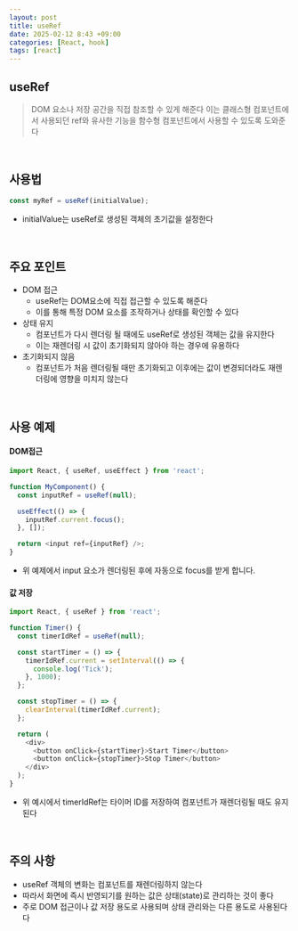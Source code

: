 ```yaml
---
layout: post
title: useRef
date: 2025-02-12 8:43 +09:00
categories: [React, hook]
tags: [react]
---
```


## useRef
> DOM 요소나 저장 공간을 직접 참조할 수 있게 해준다
> 이는 클래스형 컴포넌트에서 사용되던 ref와 유사한 기능을 함수형 컴포넌트에서 사용할 수 있도록 도와준다

<br>

## 사용법
```javascript
const myRef = useRef(initialValue);
```
- initialValue는 useRef로 생성된 객체의 초기값을 설정한다

<br>

## 주요 포인트
- DOM 접근 
  - useRef는 DOM요소에 직접 접근할 수 있도록 해준다
  - 이를 통해 특정 DOM 요소를 조작하거나 상태를 확인할 수 있다
- 상태 유지
  - 컴포넌트가 다시 렌더링 될 때에도 useRef로 생성된 객체는 값을 유지한다
  - 이는 재렌더링 시 값이 초기화되지 않아야 하는 경우에 유용하다
- 초기화되지 않음
  - 컴포넌트가 처음 렌더링될 때만 초기화되고 이후에는 값이 변경되더라도 재렌더링에 영향을 미치지 않는다

<br>

## 사용 예제
#### DOM접근
```javascript
import React, { useRef, useEffect } from 'react';

function MyComponent() {
  const inputRef = useRef(null);

  useEffect(() => {
    inputRef.current.focus();
  }, []);

  return <input ref={inputRef} />;
}
```
- 위 예제에서 input 요소가 렌더링된 후에 자동으로 focus를 받게 합니다.

#### 값 저장
```javascript
import React, { useRef } from 'react';

function Timer() {
  const timerIdRef = useRef(null);

  const startTimer = () => {
    timerIdRef.current = setInterval(() => {
      console.log('Tick');
    }, 1000);
  };

  const stopTimer = () => {
    clearInterval(timerIdRef.current);
  };

  return (
    <div>
      <button onClick={startTimer}>Start Timer</button>
      <button onClick={stopTimer}>Stop Timer</button>
    </div>
  );
}
```
- 위 예시에서 timerIdRef는 타이머 ID를 저장하여 컴포넌트가 재렌더링될 때도 유지된다

<br>

## 주의 사항
- useRef 객체의 변화는 컴포넌트를 재렌더링하지 않는다
- 따라서 화면에 즉시 반영되기를 원하는 값은 상태(state)로 관리하는 것이 좋다
- 주로 DOM 접근이나 값 저장 용도로 사용되며 상태 관리와는 다른 용도로 사용된다다